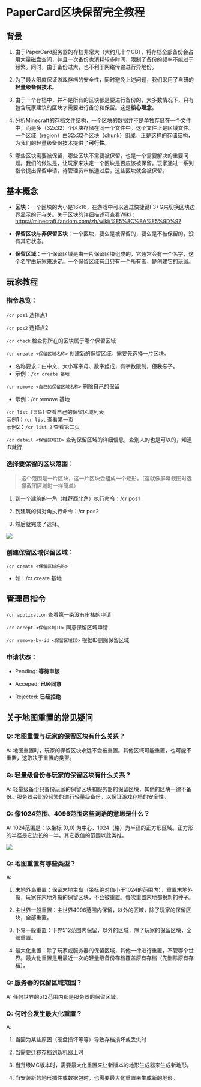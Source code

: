 # PaperCard区块保留完全教程

## 背景

1. 由于PaperCard服务器的存档非常大（大约几十个GB），将存档全部备份会占用大量磁盘空间，并且一次备份也消耗较多时间，限制了备份的频率不能过于频繁。同时，由于备份过大，也不利于网络传输进行异地份。  

2. 为了最大限度保证游戏存档的安全性，同时避免上述问题，我们采用了自研的**轻量级备份技术**。  

3. 由于一个存档中，并不是所有的区块都是要进行备份的，大多数情况下，只有包含玩家建筑的区块才需要进行备份和保留。这是**核心理念**。  

4. 分析Minecraft的存档文件结构，一个区块的数据并不是单独存储在一个文件中，而是多（32x32）个区块存储在同一个文件中。这个文件正是区域文件。一个区域（region）由32x32个区块（chunk）组成。正是这样的存储结构，为我们的轻量级备份技术提供了**可行性**。  

5. 哪些区块需要被保留，哪些区块不需要被保留，也是一个需要解决的重要问题。我们的做法是，让玩家来决定一个区块是否应该被保留。玩家通过一系列指令提出保留申请，待管理员审核通过后，这些区块就会被保留。

## 基本概念

- **区块**：一个区块的大小是16x16，在游戏中可以通过快捷键F3+G来切换区块边界显示的开与关。关于区块的详细描述可查看Wiki：  
https://minecraft.fandom.com/zh/wiki/%E5%8C%BA%E5%9D%97

- **保留区块**与**非保留区块**：一个区块，要么是被保留的，要么是不被保留的，没有其它状态。

- **保留区域**：一个保留区域是由一片保留区块组成的，它通常会有一个名字，这个名字由玩家来决定。一个保留区域有且只有一个所有者，是创建它的玩家。

## 玩家教程

### 指令总览：  
`/cr pos1` 选择点1

`/cr pos2` 选择点2

`/cr check` 检查你所在的区块属于哪个保留区域

`/cr create <保留区域名称>` 创建新的保留区域。需要先选择一片区块。  
- 名称要求：由中文、大小写字母、数字组成，有字数限制，~~但我忘了~~。  
-  示例：`/cr create 基地`

`/cr remove <自己的保留区域名称>` 删除自己的保留
- 示例：/cr remove 基地

`/cr list [页码]` 查看自己的保留区域列表  
示例1：`/cr list` 查看第一页  
示例2：`/cr list 2` 查看第二页

`/cr detail <保留区域ID>` 查询保留区域的详细信息，查别人的也是可以的，知道ID就行

### 选择要保留的区块范围：  

> 这个范围是一片区块，这一片区块会组成一个矩形。（这就像屏幕截图时选择截图区域时一样简单）  

1. 到一个建筑的一角（推荐西北角）执行命令：/cr pos1  

2. 到建筑的斜对角执行命令：/cr pos2  

3. 然后就完成了选择。

![](./picture/block1.png)

### 创建保留区域保留区域：  
`/cr create <保留区域名称>`  
- 如：/cr create 基地


## 管理员指令
`/cr application` 查看第一条没有审核的申请  

`/cr accept <保留区域ID>` 同意保留区域申请  

`/cr remove-by-id <保留区域ID>` 根据ID删除保留区域  

### 申请状态：  
- Pending: **等待审核**

- Acceped: **已经同意**   

- Rejected: **已经拒绝**

## 关于地图重置的常见疑问

### Q: 地图重置与玩家的保留区块有什么关系？

A: 地图重置时，玩家的保留区块永远不会被重置。其他区域可能重置，也可能不重置，这取决于重置的类型。  

### Q: 轻量级备份与玩家的保留区块有什么关系？  

A: 轻量级备份只备份玩家的保留区块和服务器的保留区块，其他的区块一律不备份。服务器会比较频繁的进行轻量级备份，以保证游戏存档的安全性。  

### Q: 像1024范围、4096范围这些词语的意思是什么？  

A: 1024范围是：以坐标 (0,0) 为中心、1024（格）为半径的正方形区域。正方形的半径是它边长的一半。其它数值的范围以此类推。

![](./picture/block2.png)

### Q: 地图重置有哪些类型？

A:   
1. 末地外岛重置：保留末地主岛（坐标绝对值小于1024的范围内），重置末地外岛，玩家在末地外岛的保留区块，不会被重置。每次重置末地都换新的种子。

2. 主世界一般重置：主世界4096范围内保留，以外的区域，除了玩家的保留区块，全部重置。

3. 下界一般重置：下界512范围内保留，以外的区域，除了玩家的保留区块，全部重置。

4. 最大化重置：除了玩家或服务器的保留区域，其他一律进行重置，不管哪个世界。最大化重置是用最近一次的轻量级备份存档覆盖原有存档（先删除原有存档）。

### Q: 服务器的保留区域范围？  

A: 任何世界的512范围内都是服务器的保留区域。  

### Q: 何时会发生最大化重置？  
A: 

1. 当因为某些原因（硬盘损坏等等）导致存档损坏或丢失时

2. 当需要迁移存档到新机器上时

3. 当升级MC版本时，需要最大化重置来让新版本的地形生成器来生成新地形。

4. 当安装新的地形插件或数据包时，也需要最大化重置来生成新的地形。
